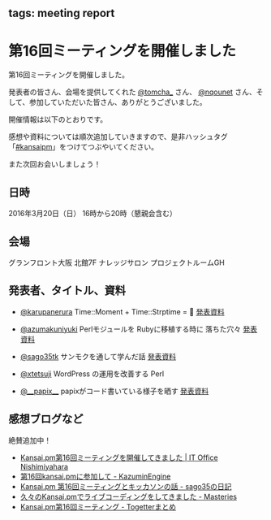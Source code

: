 tags: meeting report
---
# 第16回ミーティングを開催しました

第16回ミーティングを開催しました。

発表者の皆さん、会場を提供してくれた [@tomcha_](https://twitter.com/tomcha_) さん、 [@nqounet](https://twitter.com/nqounet) さん、そして、参加していただいた皆さん、ありがとうございました。

開催情報は以下のとおりです。

感想や資料については順次追加していきますので、是非ハッシュタグ「[#kansaipm](https://twitter.com/hashtag/kansaipm)」をつけてつぶやいてください。

また次回お会いしましょう！

## 日時
2016年3月20日（日） 16時から20時（懇親会含む）

## 会場
グランフロント大阪 北館7F ナレッジサロン プロジェクトルームGH

## 発表者、タイトル、資料

- [@karupanerura](https://twitter.com/karupanerura)
Time::Moment + Time::Strptime = :muscle:
[発表資料](http://www.slideshare.net/karupanerura/timemomenttimestrptime)

- [@azumakuniyuki](https://twitter.com/azumakuniyuki)
Perlモジュールを Rubyに移植する時に 落ちた穴々
[発表資料](http://www.slideshare.net/azumakuniyuki/kansaipm16)

- [@sago35tk](https://twitter.com/sago35tk)
サンモクを通して学んだ話
[発表資料](http://www.slideshare.net/masaakitakasago/20160320)

- [@xtetsuji](https://twitter.com/xtetsuji)
WordPress の運用を改善する Perl

- [@\_\_papix\_\_](https://twitter.com/__papix__)
papixがコード書いている様子を晒す
[発表資料](https://speakerdeck.com/papix/kansai-dot-pm-number-16)

## 感想ブログなど
絶賛追加中！

- [Kansai.pm第16回ミーティングを開催してきました | IT Office Nishimiyahara](http://www.nishimiyahara.net/2016/03/21/114416)
- [第16回kansai.pmに参加して - KazuminEngine](http://kazuminkun.hatenablog.com/entry/2016/03/21/210914)
- [Kansai.pm 第16回ミーティングとキッカソンの話 - sago35の日記](http://sago35.hatenablog.com/entry/2016/03/21/210236)
- [久々のKansai.pmでライブコーディングをしてきました - Masteries](http://papix.hatenablog.com/entry/2016/03/22/111851)
- [Kansai.pm第16回ミーティング - Togetterまとめ](http://togetter.com/li/955151)
